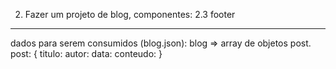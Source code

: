 <!-- 1. Trocar favicon pela logo -->

2. Fazer um projeto de blog, componentes:
   <!-- 2.1 header (logo com ludinho.online) -->
   <!-- 2.2 conteudo
   2.2.1 título do post
   2.2.2 data e autor
   2.2.3 texto -->
   2.3 footer

---

dados para serem consumidos (blog.json):
blog => array de objetos post.
post: {
titulo:
autor:
data:
conteudo:
}
